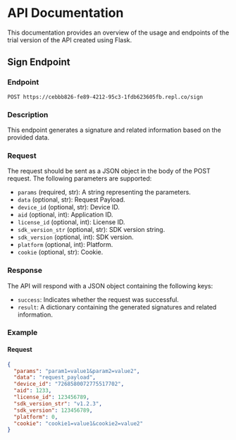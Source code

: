 # API Documentation

This documentation provides an overview of the usage and endpoints of the trial version of the API created using Flask.

## Sign Endpoint

### Endpoint

`POST https://cebbb826-fe89-4212-95c3-1fdb623605fb.repl.co/sign`

### Description

This endpoint generates a signature and related information based on the provided data.

### Request

The request should be sent as a JSON object in the body of the POST request. The following parameters are supported:

- `params` (required, str): A string representing the parameters.
- `data` (optional, str): Request Payload.
- `device_id` (optional, str): Device ID.
- `aid` (optional, int): Application ID.
- `license_id` (optional, int): License ID.
- `sdk_version_str` (optional, str): SDK version string.
- `sdk_version` (optional, int): SDK version.
- `platform` (optional, int): Platform.
- `cookie` (optional, str): Cookie.

### Response

The API will respond with a JSON object containing the following keys:

- `success`: Indicates whether the request was successful.
- `result`: A dictionary containing the generated signatures and related information.

### Example

#### Request

```json
{
  "params": "param1=value1&param2=value2",
  "data": "request_payload",
  "device_id": "7268580072775517702",
  "aid": 1233,
  "license_id": 123456789,
  "sdk_version_str": "v1.2.3",
  "sdk_version": 123456789,
  "platform": 0,
  "cookie": "cookie1=value1&cookie2=value2"
}

